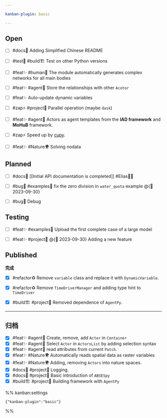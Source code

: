 ```yaml
---

kanban-plugin: basic

---
```


## Open

- [ ] #docs📄 Adding Simplified Chinese README
- [ ] #test🧪  #build🏗  Test on other Python versions
- [ ] #feat✨  #human👨  The module automatically generates complex networks for all main bodies
- [ ] #feat✨  #agent🤖️ Store the relationships with other `Acotor`
- [ ] #feat✨  Auto-update dynamic variables
- [ ] #zap⚡️ #project🎉 Parallel operation (maybe `dask`)
- [ ] #feat✨  #agent🤖️ Actors as agent templates from the **IAD framework** and **MoHuB** framework.
- [ ] #zap⚡️ Speed up by [cupy](https://cupy.dev/).
- [ ] #feat✨ #Nature🌍 Solving nodata


## Planned

- [ ] #docs📄 [[Initial API documentation is completed]] #Elias🧑‍💻
- [ ] #bug🐛 #examples🌰 fix the zero division in `water_quota` example @{📅 2023-09-30}
- [ ] #bug🐛 Debug


## Testing

- [ ] #feat✨  #examples🌰 Upload the first complete case of a large model
- [ ] #feat✨ #project🎉  @{📅 2023-09-30} Adding a new feature


## Published

**完成**
- [x] #refactor♻️ Remove `variable` class and replace it with `DynamicVariable`.
- [x] #refactor♻️ Remove `TimeDriverManager` and adding type hint to `TimeDriver`
- [x] #build🏗 #project🎉 Removed dependence of `AgentPy`.


***

## 归档

- [x] #feat✨  #agent🤖️  Create, remove, add `Actor` in `Container`
- [x] #feat✨  #agent🤖️  Select `Actor` in `ActorsList` by adding selection syntax
- [x] #feat✨  #agent🤖️  read attributes from current `Patch`.
- [x] #feat✨  #Nature🌍 Automatically reads spatial data as raster variables
- [x] #feat✨  #Nature🌍 Adding, removing `Actors` into nature spaces.
- [x] #docs📄  #project🎉 Logging.
- [x] #docs📄 #project🎉 Basic introduction of `ABSESpy`
- [x] #build🏗 #project🎉 Building framework with `AgentPy`

%% kanban:settings
```
{"kanban-plugin":"basic"}
```
%%